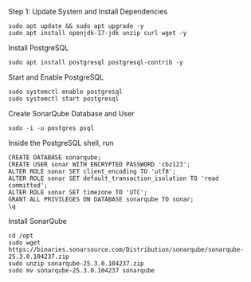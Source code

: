 Step 1: Update System and Install Dependencies
```
sudo apt update && sudo apt upgrade -y
sudo apt install openjdk-17-jdk unzip curl wget -y
```

Install PostgreSQL
```
sudo apt install postgresql postgresql-contrib -y
```

Start and Enable PostgreSQL
```
sudo systemctl enable postgresql
sudo systemctl start postgresql
```
Create SonarQube Database and User 
```
sudo -i -u postgres psql
```
Inside the PostgreSQL shell, run 
```
CREATE DATABASE sonarqube;
CREATE USER sonar WITH ENCRYPTED PASSWORD 'cbz123';
ALTER ROLE sonar SET client_encoding TO 'utf8';
ALTER ROLE sonar SET default_transaction_isolation TO 'read committed';
ALTER ROLE sonar SET timezone TO 'UTC';
GRANT ALL PRIVILEGES ON DATABASE sonarqube TO sonar;
\q 
```

Install SonarQube
```
cd /opt
sudo wget https://binaries.sonarsource.com/Distribution/sonarqube/sonarqube-25.3.0.104237.zip
sudo unzip sonarqube-25.3.0.104237.zip
sudo mv sonarqube-25.3.0.104237 sonarqube
```

